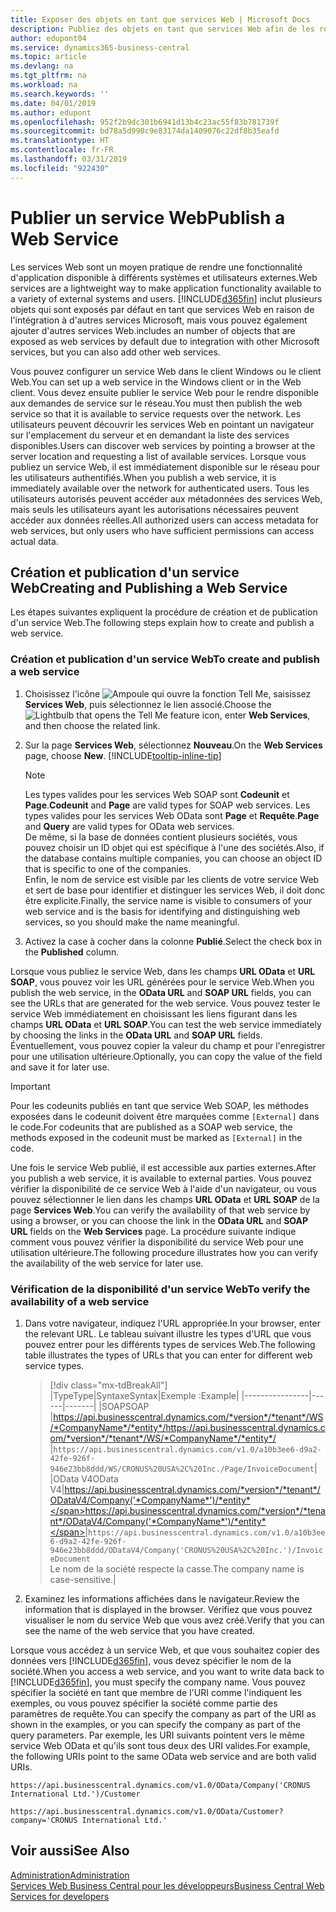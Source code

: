 ```yaml
---
title: Exposer des objets en tant que services Web | Microsoft Docs
description: Publiez des objets en tant que services Web afin de les rendre immédiatement disponibles pour votre solution Business Central.
author: edupont04
ms.service: dynamics365-business-central
ms.topic: article
ms.devlang: na
ms.tgt_pltfrm: na
ms.workload: na
ms.search.keywords: ''
ms.date: 04/01/2019
ms.author: edupont
ms.openlocfilehash: 952f2b9dc301b6941d13b4c23ac55f83b781739f
ms.sourcegitcommit: bd78a5d990c9e83174da1409076c22df8b35eafd
ms.translationtype: HT
ms.contentlocale: fr-FR
ms.lasthandoff: 03/31/2019
ms.locfileid: "922430"
---
```

# <a name="publish-a-web-service"></a><span data-ttu-id="18e65-103">Publier un service Web</span><span class="sxs-lookup"><span data-stu-id="18e65-103">Publish a Web Service</span></span>

<span data-ttu-id="18e65-104">Les services Web sont un moyen pratique de rendre une fonctionnalité d'application disponible à différents systèmes et utilisateurs externes.</span><span class="sxs-lookup"><span data-stu-id="18e65-104">Web services are a lightweight way to make application functionality available to a variety of external systems and users.</span></span> [!INCLUDE[d365fin](includes/d365fin_md.md)] <span data-ttu-id="18e65-105">inclut plusieurs objets qui sont exposés par défaut en tant que services Web en raison de l'intégration à d'autres services Microsoft, mais vous pouvez également ajouter d'autres services Web.</span><span class="sxs-lookup"><span data-stu-id="18e65-105">includes an number of objects that are exposed as web services by default due to integration with other Microsoft services, but you can also add other web services.</span></span>  

<span data-ttu-id="18e65-106">Vous pouvez configurer un service Web dans le client Windows ou le client Web.</span><span class="sxs-lookup"><span data-stu-id="18e65-106">You can set up a web service in the Windows client or in the Web client.</span></span> <span data-ttu-id="18e65-107">Vous devez ensuite publier le service Web pour le rendre disponible aux demandes de service sur le réseau.</span><span class="sxs-lookup"><span data-stu-id="18e65-107">You must then publish the web service so that it is available to service requests over the network.</span></span> <span data-ttu-id="18e65-108">Les utilisateurs peuvent découvrir les services Web en pointant un navigateur sur l'emplacement du serveur et en demandant la liste des services disponibles.</span><span class="sxs-lookup"><span data-stu-id="18e65-108">Users can discover web services by pointing a browser at the server location and requesting a list of available services.</span></span> <span data-ttu-id="18e65-109">Lorsque vous publiez un service Web, il est immédiatement disponible sur le réseau pour les utilisateurs authentifiés.</span><span class="sxs-lookup"><span data-stu-id="18e65-109">When you publish a web service, it is immediately available over the network for authenticated users.</span></span> <span data-ttu-id="18e65-110">Tous les utilisateurs autorisés peuvent accéder aux métadonnées des services Web, mais seuls les utilisateurs ayant les autorisations nécessaires peuvent accéder aux données réelles.</span><span class="sxs-lookup"><span data-stu-id="18e65-110">All authorized users can access metadata for web services, but only users who have sufficient permissions can access actual data.</span></span>

## <a name="creating-and-publishing-a-web-service"></a><span data-ttu-id="18e65-111">Création et publication d'un service Web</span><span class="sxs-lookup"><span data-stu-id="18e65-111">Creating and Publishing a Web Service</span></span>  
<span data-ttu-id="18e65-112">Les étapes suivantes expliquent la procédure de création et de publication d'un service Web.</span><span class="sxs-lookup"><span data-stu-id="18e65-112">The following steps explain how to create and publish a web service.</span></span>  

### <a name="to-create-and-publish-a-web-service"></a><span data-ttu-id="18e65-113">Création et publication d'un service Web</span><span class="sxs-lookup"><span data-stu-id="18e65-113">To create and publish a web service</span></span>  

1. <span data-ttu-id="18e65-114">Choisissez l'icône ![Ampoule qui ouvre la fonction Tell Me](media/ui-search/search_small.png "Dites-moi ce que vous voulez faire"), saisissez **Services Web**, puis sélectionnez le lien associé.</span><span class="sxs-lookup"><span data-stu-id="18e65-114">Choose the ![Lightbulb that opens the Tell Me feature](media/ui-search/search_small.png "Tell me what you want to do") icon, enter **Web Services**, and then choose the related link.</span></span>  
2. <span data-ttu-id="18e65-115">Sur la page **Services Web**, sélectionnez **Nouveau**.</span><span class="sxs-lookup"><span data-stu-id="18e65-115">On the **Web Services** page, choose **New**.</span></span> [!INCLUDE[tooltip-inline-tip](includes/tooltip-inline-tip_md.md)]  

    > [!NOTE]  
    > <span data-ttu-id="18e65-116">Les types valides pour les services Web SOAP sont **Codeunit** et **Page**.</span><span class="sxs-lookup"><span data-stu-id="18e65-116">**Codeunit** and **Page** are valid types for SOAP web services.</span></span> <span data-ttu-id="18e65-117">Les types valides pour les services Web OData sont **Page** et **Requête**.</span><span class="sxs-lookup"><span data-stu-id="18e65-117">**Page** and **Query** are valid types for OData web services.</span></span>  
    > <span data-ttu-id="18e65-118">De même, si la base de données contient plusieurs sociétés, vous pouvez choisir un ID objet qui est spécifique à l'une des sociétés.</span><span class="sxs-lookup"><span data-stu-id="18e65-118">Also, if the database contains multiple companies, you can choose an object ID that is specific to one of the companies.</span></span>  
    > <span data-ttu-id="18e65-119">Enfin, le nom de service est visible par les clients de votre service Web et sert de base pour identifier et distinguer les services Web, il doit donc être explicite.</span><span class="sxs-lookup"><span data-stu-id="18e65-119">Finally, the service name is visible to consumers of your web service and is the basis for identifying and distinguishing web services, so you should make the name meaningful.</span></span>

3. <span data-ttu-id="18e65-120">Activez la case à cocher dans la colonne **Publié**.</span><span class="sxs-lookup"><span data-stu-id="18e65-120">Select the check box in the **Published** column.</span></span>  

<span data-ttu-id="18e65-121">Lorsque vous publiez le service Web, dans les champs **URL OData** et **URL SOAP**, vous pouvez voir les URL générées pour le service Web.</span><span class="sxs-lookup"><span data-stu-id="18e65-121">When you publish the web service, in the **OData URL** and **SOAP URL** fields, you can see the URLs that are generated for the web service.</span></span> <span data-ttu-id="18e65-122">Vous pouvez tester le service Web immédiatement en choisissant les liens figurant dans les champs **URL OData** et **URL SOAP**.</span><span class="sxs-lookup"><span data-stu-id="18e65-122">You can test the web service immediately by choosing the links in the **OData URL** and **SOAP URL** fields.</span></span> <span data-ttu-id="18e65-123">Éventuellement, vous pouvez copier la valeur du champ et pour l'enregistrer pour une utilisation ultérieure.</span><span class="sxs-lookup"><span data-stu-id="18e65-123">Optionally, you can copy the value of the field and save it for later use.</span></span>  

> [!IMPORTANT]
> <span data-ttu-id="18e65-124">Pour les codeunits publiés en tant que service Web SOAP, les méthodes exposées dans le codeunit doivent être marquées comme `[External]` dans le code.</span><span class="sxs-lookup"><span data-stu-id="18e65-124">For codeunits that are published as a SOAP web service, the methods exposed in the codeunit must be marked as `[External]` in the code.</span></span>

<span data-ttu-id="18e65-125">Une fois le service Web publié, il est accessible aux parties externes.</span><span class="sxs-lookup"><span data-stu-id="18e65-125">After you publish a web service, it is available to external parties.</span></span> <span data-ttu-id="18e65-126">Vous pouvez vérifier la disponibilité de ce service Web à l'aide d'un navigateur, ou vous pouvez sélectionner le lien dans les champs **URL OData** et **URL SOAP** de la page **Services Web**.</span><span class="sxs-lookup"><span data-stu-id="18e65-126">You can verify the availability of that web service by using a browser, or you can choose the link in the **OData URL** and **SOAP URL** fields on the **Web Services** page.</span></span> <span data-ttu-id="18e65-127">La procédure suivante indique comment vous pouvez vérifier la disponibilité du service Web pour une utilisation ultérieure.</span><span class="sxs-lookup"><span data-stu-id="18e65-127">The following procedure illustrates how you can verify the availability of the web service for later use.</span></span>  

### <a name="to-verify-the-availability-of-a-web-service"></a><span data-ttu-id="18e65-128">Vérification de la disponibilité d'un service Web</span><span class="sxs-lookup"><span data-stu-id="18e65-128">To verify the availability of a web service</span></span>  

1. <span data-ttu-id="18e65-129">Dans votre navigateur, indiquez l'URL appropriée.</span><span class="sxs-lookup"><span data-stu-id="18e65-129">In your browser, enter the relevant URL.</span></span> <span data-ttu-id="18e65-130">Le tableau suivant illustre les types d'URL que vous pouvez entrer pour les différents types de services Web.</span><span class="sxs-lookup"><span data-stu-id="18e65-130">The following table illustrates the types of URLs that you can enter for different web service types.</span></span>  

    > [!div class="mx-tdBreakAll"]
    > |<span data-ttu-id="18e65-131">Type</span><span class="sxs-lookup"><span data-stu-id="18e65-131">Type</span></span>|<span data-ttu-id="18e65-132">Syntaxe</span><span class="sxs-lookup"><span data-stu-id="18e65-132">Syntax</span></span>|<span data-ttu-id="18e65-133">Exemple :</span><span class="sxs-lookup"><span data-stu-id="18e65-133">Example</span></span>|
    > |----------------|------|-------|
    > |<span data-ttu-id="18e65-134">SOAP</span><span class="sxs-lookup"><span data-stu-id="18e65-134">SOAP</span></span> |<span data-ttu-id="18e65-135">https://api.businesscentral.dynamics.com/*version*/*tenant*/WS/*CompanyName*/*entity*/</span><span class="sxs-lookup"><span data-stu-id="18e65-135">https://api.businesscentral.dynamics.com/*version*/*tenant*/WS/*CompanyName*/*entity*/</span></span> |`https://api.businesscentral.dynamics.com/v1.0/a10b3ee6-d9a2-42fe-926f-946e23bb8ddd/WS/CRONUS%20USA%2C%20Inc./Page/InvoiceDocument`|
    > |<span data-ttu-id="18e65-136">OData V4</span><span class="sxs-lookup"><span data-stu-id="18e65-136">OData V4</span></span>|<span data-ttu-id="18e65-137">https://api.businesscentral.dynamics.com/*version*/*tenant*/ODataV4/Company('*CompanyName*')/*entity*</span><span class="sxs-lookup"><span data-stu-id="18e65-137">https://api.businesscentral.dynamics.com/*version*/*tenant*/ODataV4/Company('*CompanyName*')/*entity*</span></span>|`https://api.businesscentral.dynamics.com/v1.0/a10b3ee6-d9a2-42fe-926f-946e23bb8ddd/ODataV4/Company('CRONUS%20USA%2C%20Inc.')/InvoiceDocument`<br/>    <span data-ttu-id="18e65-138">Le nom de la société respecte la casse.</span><span class="sxs-lookup"><span data-stu-id="18e65-138">The company name is case-sensitive.</span></span>|

2. <span data-ttu-id="18e65-139">Examinez les informations affichées dans le navigateur.</span><span class="sxs-lookup"><span data-stu-id="18e65-139">Review the information that is displayed in the browser.</span></span> <span data-ttu-id="18e65-140">Vérifiez que vous pouvez visualiser le nom du service Web que vous avez créé.</span><span class="sxs-lookup"><span data-stu-id="18e65-140">Verify that you can see the name of the web service that you have created.</span></span>  

<span data-ttu-id="18e65-141">Lorsque vous accédez à un service Web, et que vous souhaitez copier des données vers [!INCLUDE[d365fin](includes/d365fin_md.md)], vous devez spécifier le nom de la société.</span><span class="sxs-lookup"><span data-stu-id="18e65-141">When you access a web service, and you want to write data back to [!INCLUDE[d365fin](includes/d365fin_md.md)], you must specify the company name.</span></span> <span data-ttu-id="18e65-142">Vous pouvez spécifier la société en tant que membre de l'URI comme l'indiquent les exemples, ou vous pouvez spécifier la société comme partie des paramètres de requête.</span><span class="sxs-lookup"><span data-stu-id="18e65-142">You can specify the company as part of the URI as shown in the examples, or you can specify the company as part of the query parameters.</span></span> <span data-ttu-id="18e65-143">Par exemple, les URI suivants pointent vers le même service Web OData et qu'ils sont tous deux des URI valides.</span><span class="sxs-lookup"><span data-stu-id="18e65-143">For example, the following URIs point to the same OData web service and are both valid URIs.</span></span>  

```
https://api.businesscentral.dynamics.com/v1.0/OData/Company('CRONUS International Ltd.')/Customer  
```

```
https://api.businesscentral.dynamics.com/v1.0/OData/Customer?company='CRONUS International Ltd.'  
```

## <a name="see-also"></a><span data-ttu-id="18e65-144">Voir aussi</span><span class="sxs-lookup"><span data-stu-id="18e65-144">See Also</span></span>

[<span data-ttu-id="18e65-145">Administration</span><span class="sxs-lookup"><span data-stu-id="18e65-145">Administration</span></span>](admin-setup-and-administration.md)  
[<span data-ttu-id="18e65-146">Services Web Business Central pour les développeurs</span><span class="sxs-lookup"><span data-stu-id="18e65-146">Business Central Web Services for developers</span></span>](/dynamics365/business-central/dev-itpro/webservices/web-services)  
